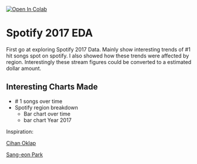 
[![Open In Colab](https://colab.research.google.com/assets/colab-badge.svg)](https://colab.research.google.com/github/FMazzoni/Spotify17/blob/main/SpotifyAnalysis.ipynb)

# Spotify 2017 EDA 


First go at exploring Spotify 2017 Data.
Mainly show interesting trends of #1 hit songs spot on spotify. I also showed how these trends were affected by region. Interestingly these stream figures could be converted to a estimated dollar amount.


## Interesting Charts Made


- \# $1$ songs over time
- Spotify region breakdown
  - Bar chart over time
  - bar chart Year 2017


Inspiration:

[Cihan Oklap](https://www.kaggle.com/code/cihanoklap/top-songs-on-spotify-what-makes-them-popular/report)

[Sang-eon Park](https://www.kaggle.com/code/caicell/spotify-chart-trend-seasonal-arima)


